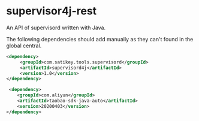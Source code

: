 # supervisor4j-rest

An API of supervisord written with Java.

The following dependencies should add manually as they can't found in the global central. 

```xml
<dependency>
     <groupId>com.satikey.tools.supervisord</groupId>
     <artifactId>supervisord4j</artifactId>
     <version>1.0</version>
</dependency>

 <dependency>
    <groupId>com.aliyun</groupId>
    <artifactId>taobao-sdk-java-auto</artifactId>
    <version>20200403</version>
</dependency>
```
